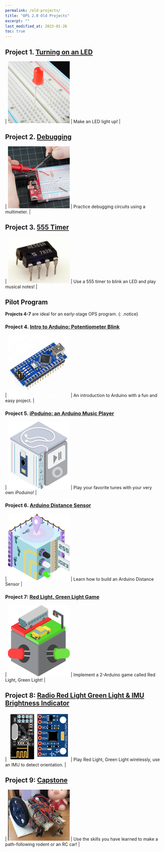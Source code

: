 ```yaml
---
permalink: /old-projects/
title: "OPS 2.0 Old Projects"
excerpt: ""
last_modified_at: 2023-01-26
toc: true
---
```


## Project 1. [Turning on an LED](../turn-on-led)

| <img src="../assets/images/led-breadboard.jpg" width="200" /> | Make an LED light up! |

## Project 2. [Debugging](../debugging)

| <img src="../assets/images/debugging.jpg" width="200" /> | Practice debugging circuits using a multimeter. |

## Project 3. [555 Timer](../555-timer)

| <img src="../assets/images/555-timer.jpg" width="200" /> | Use a 555 timer to blink an LED and play musical notes! |

## Pilot Program

**Projects 4-7** are ideal for an early-stage OPS program.
{: .notice}

### Project 4. [Intro to Arduino: Potentiometer Blink](../potentiometer-blink)

| <img src="../assets/images/arduino.jpg" width="200" /> | An introduction to Arduino with a fun and easy project. |

### Project 5. [iPoduino: an Arduino Music Player](../ipoduino)

| <img src="../assets/images/iPoduino.png" width="200" /> | Play your favorite tunes with your very own iPoduino! |

### Project 6. [Arduino Distance Sensor](../distance-sensor)

| <img src="../assets/images/DistanceSensor.png" width="200" /> | Learn how to build an Arduino Distance Sensor |

### Project 7: [Red Light, Green Light Game](../redlight-greenlight)

| <img src="../assets/images/RedLightGreenLight.png" width="200" /> | Implement a 2-Arduino game called Red Light, Green Light! |

## Project 8: [Radio Red Light Green Light & IMU Brightness Indicator](../radio-redlight-greenlight)

| <img src="../assets/images/arduino-imu.JPG" width="200" /> | Play Red Light, Green Light wirelessly, use an IMU to detect orientation. |

## Project 9: [Capstone](../capstone)

| <img src="../assets/images/rodent.png" width="200" /> | Use the skills you have learned to make a path-following rodent or an RC car! |
